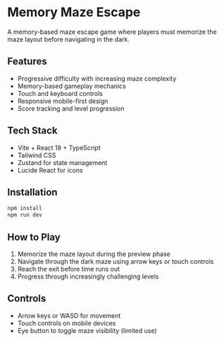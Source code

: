 # Memory Maze Escape

A memory-based maze escape game where players must memorize the maze layout before navigating in the dark.

## Features
- Progressive difficulty with increasing maze complexity
- Memory-based gameplay mechanics
- Touch and keyboard controls
- Responsive mobile-first design
- Score tracking and level progression

## Tech Stack
- Vite + React 18 + TypeScript
- Tailwind CSS
- Zustand for state management
- Lucide React for icons

## Installation
```bash
npm install
npm run dev
```

## How to Play
1. Memorize the maze layout during the preview phase
2. Navigate through the dark maze using arrow keys or touch controls
3. Reach the exit before time runs out
4. Progress through increasingly challenging levels

## Controls
- Arrow keys or WASD for movement
- Touch controls on mobile devices
- Eye button to toggle maze visibility (limited use)